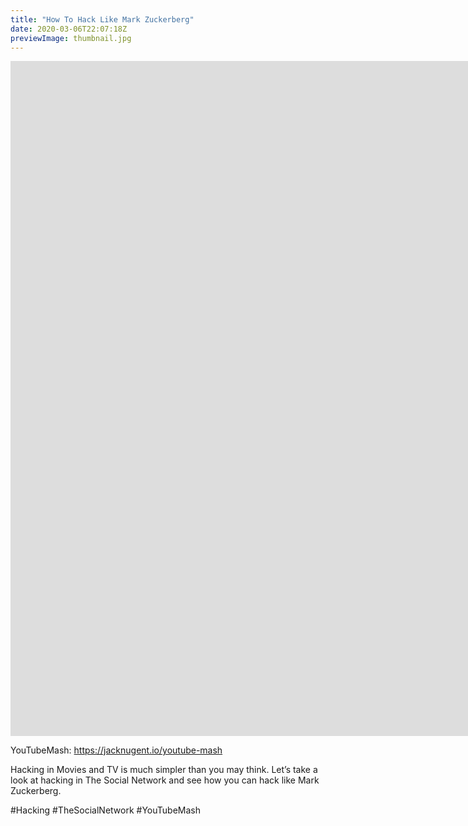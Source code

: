 ```yaml
---
title: "How To Hack Like Mark Zuckerberg"
date: 2020-03-06T22:07:18Z
previewImage: thumbnail.jpg
---
```


<iframe width="1920" height="1080" src="https://www.youtube.com/embed/67WrchN0yvc" frameborder="0" allow="accelerometer; autoplay; clipboard-write; encrypted-media; gyroscope; picture-in-picture" allowfullscreen></iframe>

YouTubeMash: https://jacknugent.io/youtube-mash

Hacking in Movies and TV is much simpler than you may think. Let’s take a look at hacking in The Social Network and see how you can hack like Mark Zuckerberg.

#Hacking #TheSocialNetwork #YouTubeMash